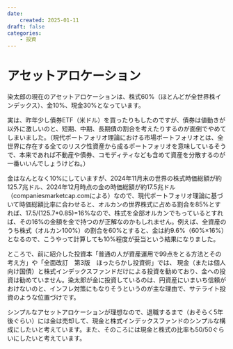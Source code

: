 ```yaml
---
date:
    created: 2025-01-11
draft: false
categories:
    - 投資
---
```


# アセットアロケーション
染太郎の現在のアセットアロケーションは、株式60%（ほとんどが全世界株インデックス）、金10%、現金30%となっています。
<!-- more -->
実は、昨年少し債券ETF（米ドル）を買ったりもしたのですが、債券は値動きが以外に激しいのと、短期、中期、長期債の割合を考えたりするのが面倒でやめてしまいました。（現代ポートフォリオ理論における市場ポートフォリオとは、全世界に存在する全てのリスク性資産から成るポートフォリオを意味しているそうで、本来であれば不動産や債券、コモディティなども含めて資産を分散するのが一番いいんでしょうけどね。）

金はなんとなく10%にしていますが、2024年11月末の世界の株式時価総額が約125.7兆ドル、2024年12月時点の金の時価総額が約17.5兆ドル（companiesmarketcap.comによる）なので、現代ポートフォリオ理論に基づいて時価総額比率に合わせると、オルカンの世界株式に占める割合を85%とすれば、17.5/(125.7*0.85)=16%なので、株式を全部オルカンでもっているとすれば、その16%の金額を金で持つのが正解なのかもしれません。例えば、全資産のうち株式（オルカン100%）の割合を60%とすると、金は約9.6%（60%×16%）となるので、こうやって計算しても10%程度が妥当という結果になりました。

ところで、前に紹介した投資本「普通の人が資産運用で99点をとる方法とその考え方」や「全面改訂　第3版　ほったらかし投資術」では、 現金（または個人向け国債）と株式インデックスファンドだけによる投資を勧めており、金への投資は勧めていません。染太郎が金に投資しているのは、円資産にいまいち信頼がおけないのと、インフレ対策にもなりそうというのが主な理由で、サテライト投資のような位置づけです。

シンプルなアセットアロケーションが理想なので、退職するまで（おそらく5年後ぐらい）には金は売却して、現金と株式インデックスファンドのシンプルな構成にしたいと考えています。また、そのころには現金と株式の比率も50/50ぐらいにしたいと考えています。
